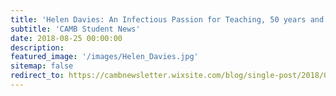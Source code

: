 ```yaml
---
title: 'Helen Davies: An Infectious Passion for Teaching, 50 years and Counting'
subtitle: 'CAMB Student News'
date: 2018-08-25 00:00:00
description:
featured_image: '/images/Helen_Davies.jpg'
sitemap: false
redirect_to: https://cambnewsletter.wixsite.com/blog/single-post/2018/08/25/helen-davies-an-infectious-passion-for-teaching-50-years-and-counting
---
```

